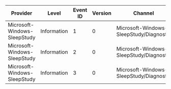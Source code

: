 Provider                      |  Level        |  Event ID  |  Version  |  Channel                                  |  Task                   |  Opcode  |  Keyword     |  Message
------------------------------|---------------|------------|-----------|-------------------------------------------|-------------------------|----------|--------------|---------
Microsoft-Windows-SleepStudy  |  Information  |  1         |  0        |  Microsoft-Windows-SleepStudy/Diagnostic  |  ScenarioBlocker        |          |  sleepstudy  |
Microsoft-Windows-SleepStudy  |  Information  |  2         |  0        |  Microsoft-Windows-SleepStudy/Diagnostic  |  ScenarioBlockerData    |          |  sleepstudy  |
Microsoft-Windows-SleepStudy  |  Information  |  3         |  0        |  Microsoft-Windows-SleepStudy/Diagnostic  |  TopOffendersPerfTrack  |          |              |